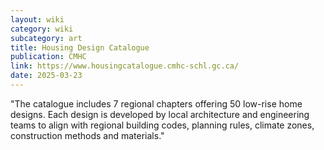 ```yaml
---
layout: wiki
category: wiki
subcategory: art
title: Housing Design Catalogue
publication: CMHC
link: https://www.housingcatalogue.cmhc-schl.gc.ca/
date: 2025-03-23
---
```


"The catalogue includes 7 regional chapters offering 50 low-rise home designs. Each design is developed by local architecture and engineering teams to align with regional building codes, planning rules, climate zones, construction methods and materials."
